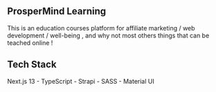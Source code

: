 ## ProsperMind Learning

This is an education courses platform for affiliate marketing / web development / well-being , and why not most others things that can be teached online !  

## Tech Stack

Next.js 13 - TypeScript - Strapi - SASS - Material UI 
